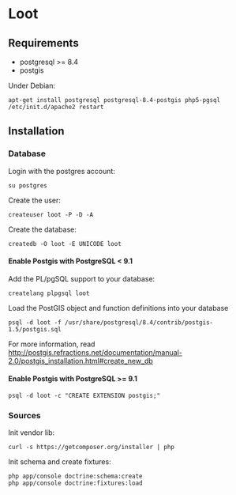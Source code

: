 Loot
====

Requirements
------------

* postgresql >= 8.4
* postgis

Under Debian:
    
    apt-get install postgresql postgresql-8.4-postgis php5-pgsql
    /etc/init.d/apache2 restart

Installation
------------

### Database

Login with the postgres account:

    su postgres

Create the user:

    createuser loot -P -D -A

Create the database:

    createdb -O loot -E UNICODE loot

#### Enable Postgis with PostgreSQL < 9.1

Add the PL/pgSQL support to your database:

    createlang plpgsql loot

Load the PostGIS object and function definitions into your database

    psql -d loot -f /usr/share/postgresql/8.4/contrib/postgis-1.5/postgis.sql

For more information, read http://postgis.refractions.net/documentation/manual-2.0/postgis_installation.html#create_new_db

#### Enable Postgis with PostgreSQL >= 9.1

    psql -d loot -c "CREATE EXTENSION postgis;"

### Sources

Init vendor lib:

    curl -s https://getcomposer.org/installer | php

Init schema and create fixtures:

    php app/console doctrine:schema:create
    php app/console doctrine:fixtures:load
